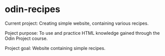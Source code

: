 # odin-recipes

Current project: Creating simple website, containing various recipes. 

Poject purpose: To use and practice HTML knowledge gained through the Odin Project course. 

Project goal: Website containing simple recipes. 
